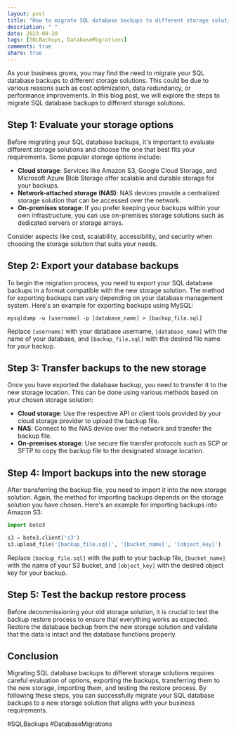 ```yaml
---
layout: post
title: "How to migrate SQL database backups to different storage solutions"
description: " "
date: 2023-09-20
tags: [SQLBackups, DatabaseMigrations]
comments: true
share: true
---
```


As your business grows, you may find the need to migrate your SQL database backups to different storage solutions. This could be due to various reasons such as cost optimization, data redundancy, or performance improvements. In this blog post, we will explore the steps to migrate SQL database backups to different storage solutions.

## Step 1: Evaluate your storage options

Before migrating your SQL database backups, it's important to evaluate different storage solutions and choose the one that best fits your requirements. Some popular storage options include:

- **Cloud storage**: Services like Amazon S3, Google Cloud Storage, and Microsoft Azure Blob Storage offer scalable and durable storage for your backups.
- **Network-attached storage (NAS)**: NAS devices provide a centralized storage solution that can be accessed over the network.
- **On-premises storage**: If you prefer keeping your backups within your own infrastructure, you can use on-premises storage solutions such as dedicated servers or storage arrays.

Consider aspects like cost, scalability, accessibility, and security when choosing the storage solution that suits your needs.

## Step 2: Export your database backups

To begin the migration process, you need to export your SQL database backups in a format compatible with the new storage solution. The method for exporting backups can vary depending on your database management system. Here's an example for exporting backups using MySQL:

```mysql
mysqldump -u [username] -p [database_name] > [backup_file.sql]
```

Replace `[username]` with your database username, `[database_name]` with the name of your database, and `[backup_file.sql]` with the desired file name for your backup.

## Step 3: Transfer backups to the new storage

Once you have exported the database backup, you need to transfer it to the new storage location. This can be done using various methods based on your chosen storage solution:

- **Cloud storage**: Use the respective API or client tools provided by your cloud storage provider to upload the backup file.
- **NAS**: Connect to the NAS device over the network and transfer the backup file.
- **On-premises storage**: Use secure file transfer protocols such as SCP or SFTP to copy the backup file to the designated storage location.

## Step 4: Import backups into the new storage

After transferring the backup file, you need to import it into the new storage solution. Again, the method for importing backups depends on the storage solution you have chosen. Here's an example for importing backups into Amazon S3:

```python
import boto3

s3 = boto3.client('s3')
s3.upload_file('[backup_file.sql]', '[bucket_name]', '[object_key]')
```

Replace `[backup_file.sql]` with the path to your backup file, `[bucket_name]` with the name of your S3 bucket, and `[object_key]` with the desired object key for your backup.

## Step 5: Test the backup restore process

Before decommissioning your old storage solution, it is crucial to test the backup restore process to ensure that everything works as expected. Restore the database backup from the new storage solution and validate that the data is intact and the database functions properly.

## Conclusion

Migrating SQL database backups to different storage solutions requires careful evaluation of options, exporting the backups, transferring them to the new storage, importing them, and testing the restore process. By following these steps, you can successfully migrate your SQL database backups to a new storage solution that aligns with your business requirements.

#SQLBackups #DatabaseMigrations